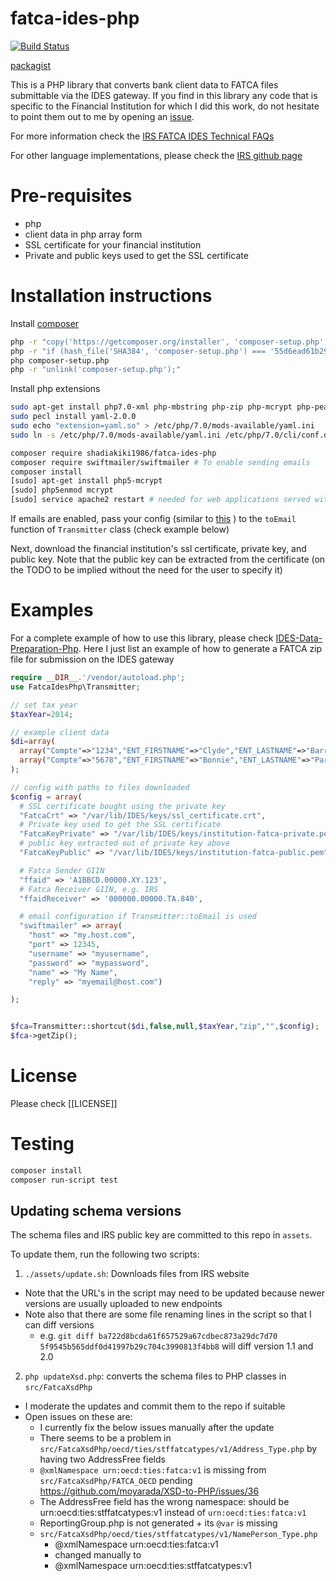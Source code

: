 # fatca-ides-php

[![Build Status](https://travis-ci.org/shadiakiki1986/fatca-ides-php.svg?branch=master)](http://travis-ci.org/shadiakiki1986/fatca-ides-php)

[packagist](https://packagist.org/packages/shadiakiki1986/fatca-ides-php)

This is a PHP library that converts bank client data to FATCA files submittable via the IDES gateway.
If you find in this library any code that is specific to the Financial Institution for which I did this work,
do not hesitate to point them out to me by opening an [issue](https://github.com/shadiakiki1986/fatca-ides-php/issues).

For more information check the [IRS FATCA IDES Technical FAQs](http://www.irs.gov/Businesses/Corporations/FATCA-IDES-Technical-FAQs)

For other language implementations, please check the [IRS github page](https://github.com/IRSgov)
 

# Pre-requisites
* php
* client data in php array form
* SSL certificate for your financial institution
* Private and public keys used to get the SSL certificate

# Installation instructions
Install [composer](https://getcomposer.org/download/)
```bash
php -r "copy('https://getcomposer.org/installer', 'composer-setup.php');"
php -r "if (hash_file('SHA384', 'composer-setup.php') === '55d6ead61b29c7bdee5cccfb50076874187bd9f21f65d8991d46ec5cc90518f447387fb9f76ebae1fbbacf329e583e30') { echo 'Installer verified'; } else { echo 'Installer corrupt'; unlink('composer-setup.php'); } echo PHP_EOL;"
php composer-setup.php
php -r "unlink('composer-setup.php');"
```

Install php extensions
```bash
sudo apt-get install php7.0-xml php-mbstring php-zip php-mcrypt php-pear libyaml-dev php-dev
sudo pecl install yaml-2.0.0
sudo echo "extension=yaml.so" > /etc/php/7.0/mods-available/yaml.ini
sudo ln -s /etc/php/7.0/mods-available/yaml.ini /etc/php/7.0/cli/conf.d/20-yaml.ini

composer require shadiakiki1986/fatca-ides-php
composer require swiftmailer/swiftmailer # To enable sending emails
composer install
[sudo] apt-get install php5-mcrypt
[sudo] php5enmod mcrypt
[sudo] service apache2 restart # needed for web applications served with apache
```

If emails are enabled, pass your config (similar to [this](http://symfony.com/doc/current/cookbook/email/email.html#configuration) ) to the `toEmail` function of `Transmitter` class (check example below)

Next, download the financial institution's ssl certificate, private key, and public key.
Note that the public key can be extracted from the certificate (on the TODO to be implied without the need for the user to specify it)

# Examples
For a complete example of how to use this library, please check [IDES-Data-Preparation-Php](https://github.com/shadiakiki1986/IDES-Data-Preparation-Php). Here I just list an example of how to generate a FATCA zip file for submission on the IDES gateway

```php
require __DIR__.'/vendor/autoload.php';
use FatcaIdesPhp\Transmitter;

// set tax year
$taxYear=2014;

// example client data
$di=array(
  array("Compte"=>"1234","ENT_FIRSTNAME"=>"Clyde","ENT_LASTNAME"=>"Barrow","ENT_FATCA_ID"=>"123-1234-123","ENT_ADDRESS"=>"Some street somewhere","ResidenceCountry"=>"US","posCur"=>100000000,"cur"=>"USD","ENT_TYPE"=>"Individual"),
  array("Compte"=>"5678","ENT_FIRSTNAME"=>"Bonnie","ENT_LASTNAME"=>"Parker","ENT_FATCA_ID"=>"456-1234-123","ENT_ADDRESS"=>"Dallas, Texas","ResidenceCountry"=>"US","posCur"=>100,"cur"=>"LBP","ENT_TYPE"=>"Individual")
);

// config with paths to files downloaded
$config = array(
  # SSL certificate bought using the private key
  "FatcaCrt" => "/var/lib/IDES/keys/ssl_certificate.crt",
  # Private key used to get the SSL certificate
  "FatcaKeyPrivate" => "/var/lib/IDES/keys/institution-fatca-private.pem",
  # public key extracted out of private key above
  "FatcaKeyPublic" => "/var/lib/IDES/keys/institution-fatca-public.pem",

  # Fatca Sender GIIN
  "ffaid" => 'A1BBCD.00000.XY.123',
  # Fatca Receiver GIIN, e.g. IRS
  "ffaidReceiver" => '000000.00000.TA.840',

  # email configuration if Transmitter::toEmail is used
  "swiftmailer" => array(
    "host" => "my.host.com",
    "port" => 12345,
    "username" => "myusername",
    "password" => "mypassword",
    "name" => "My Name",
    "reply" => "myemail@host.com")

);


$fca=Transmitter::shortcut($di,false,null,$taxYear,"zip","",$config);
$fca->getZip();
```

# License
Please check [[LICENSE]]

# Testing
```bash
composer install
composer run-script test
```

## Updating schema versions
The schema files and IRS public key are committed to this repo in `assets`.

To update them, run the following two scripts:
1. `./assets/update.sh`: Downloads files from IRS website
  * Note that the URL's in the script may need to be updated because newer versions are usually uploaded to new endpoints
  * Note also that there are some file renaming lines in the script so that I can diff versions
    * e.g. `git diff ba722d8bcda61f657529a67cdbec873a29dc7d70 5f9545b565ddf0d41997b29c704c3990813f4bb8` will diff version 1.1 and 2.0

2. `php updateXsd.php`: converts the schema files to PHP classes in `src/FatcaXsdPhp`
  * I moderate the updates and commit them to the repo if suitable
  * Open issues on these are:
    * I currently fix the below issues manually after the update
    * There seems to be a problem in `src/FatcaXsdPhp/oecd/ties/stffatcatypes/v1/Address_Type.php` by having two AddressFree fields
    * `@xmlNamespace urn:oecd:ties:fatca:v1` is missing from `src/FatcaXsdPhp/FATCA_OECD` pending https://github.com/moyarada/XSD-to-PHP/issues/36
    * The AddressFree field has the wrong namespace: should be urn:oecd:ties:stffatcatypes:v1 instead of `urn:oecd:ties:fatca:v1`
    * ReportingGroup.php is not generated + its `@var` is missing
    * `src/FatcaXsdPhp/oecd/ties/stffatcatypes/v1/NamePerson_Type.php`
      * @xmlNamespace urn:oecd:ties:fatca:v1
      * changed manually to
      * @xmlNamespace urn:oecd:ties:stffatcatypes:v1
